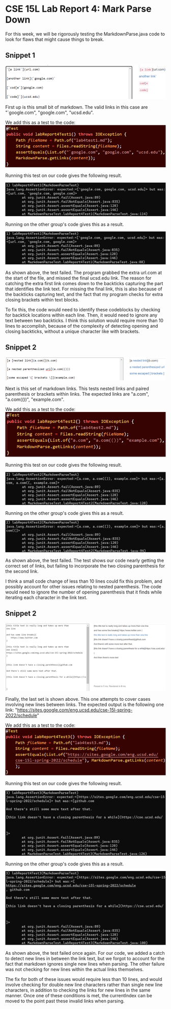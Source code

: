 # CSE 15L Lab Report 4: Mark Parse Down

For this week, we will be rigorously testing the MarkdownParse.java code to look for flaws that might cause things to break. 

## Snippet 1

![Image](mdsnip1.png)

First up is this small bit of markdown. The valid links in this case are "`google.com", "google.com", "ucsd.edu".

We add this as a test to the code:
![Image](mdcode1.png)

Running this test on our code gives the following result.

![Image](mdtest1.png)

Running on the other group's code gives this as a result.

![Image](mdtestalt1.png)

As shown above, the test failed. The program grabbed the extra url.com at the start of the file, and missed the final ucsd.edu link.
The reason for catching the extra first link comes down to the backticks capturing the part that identifies the link text. For missing the final link, this is also because of the backticks capturing text, and the fact that my program checks for extra closing brackets within text blocks.

 To fix this, the code would need to identify these codeblocks by checking for backtick locations within each line. Then, it would need to ignore any text between two backticks. I think this solution would require more than 10 lines to accomplish, because of the complexity of detecting opening and closing backticks, without a unique character like with brackets.

## Snippet 2

![Image](mdsnip2.png)

Next is this set of markdown links. This tests nested links and paired parenthesis or brackets within links. The expected links are "a.com", "a.com(())", "example.com".

We add this as a test to the code:
![Image](mdcode2.png)

Running this test on our code gives the following result.

![Image](mdtest2.png)

Running on the other group's code gives this as a result.

![Image](mdtestalt2.png)

As shown above, the test failed. The test shows our code nearly getting the correct set of links, but failing to incorporate the two closing parenthesis for the second link. 

I think a small code change of less than 10 lines could fix this problem, and possibly account for other issues relating to nested parenthesis. The code would need to ignore the number of opening parenthesis that it finds while iterating each character in the link text.

## Snippet 2

![Image](mdsnip3.png)

Finally, the last set is shown above. This one attempts to cover cases involving new lines between links. The expected output is the following one link: "https://sites.google.com/eng.ucsd.edu/cse-15l-spring-2022/schedule"

We add this as a test to the code:
![Image](mdcode3.png)

Running this test on our code gives the following result.

![Image](mdtest3.png)

Running on the other group's code gives this as a result.

![Image](mdtestalt3.png)

As shown above, the test failed once again. For our code, we added a catch to detect new lines in between the link text, but we forgot to account for the fact that markdown ignores single new lines when parsing. The other failure was not checking for new lines within the actual links themselves.

The fix for both of these issues would require less than 10 lines, and would involve checking for double new line characters rather than single new line characters, in addition to checking the links for new lines in the same manner. Once one of these conditions is met, the currentIndex can be moved to the point past these invalid links when parsing.

